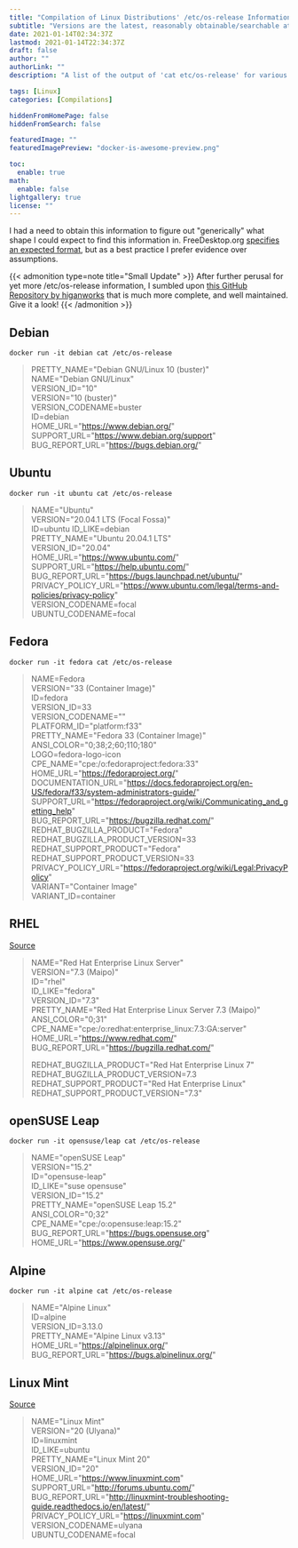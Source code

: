 ```yaml
---
title: "Compilation of Linux Distributions' /etc/os-release Information"
subtitle: "Versions are the latest, reasonably obtainable/searchable at time of writing"
date: 2021-01-14T02:34:37Z
lastmod: 2021-01-14T22:34:37Z
draft: false
author: ""
authorLink: ""
description: "A list of the output of 'cat etc/os-release' for various Linux Distributions"

tags: [Linux]
categories: [Compilations]

hiddenFromHomePage: false
hiddenFromSearch: false

featuredImage: ""
featuredImagePreview: "docker-is-awesome-preview.png"

toc:
  enable: true
math:
  enable: false
lightgallery: true
license: ""
---
```


I had a need to obtain this information to figure out "generically" what shape I could expect to find this information in.
FreeDesktop.org [specifies an expected format](https://www.freedesktop.org/software/systemd/man/os-release.html), but as a best practice I prefer evidence over assumptions.

<!--more-->

{{< admonition type=note title="Small Update" >}}
After further perusal for yet more /etc/os-release information, I sumbled upon [this GitHub Repository by higanworks](https://github.com/higanworks/os_catalog) that is much more complete,
and well maintained. Give it a look!
{{< /admonition >}}

## Debian
`docker run -it debian cat /etc/os-release`
>PRETTY_NAME="Debian GNU/Linux 10 (buster)"  
>NAME="Debian GNU/Linux"  
>VERSION_ID="10"  
>VERSION="10 (buster)"  
>VERSION_CODENAME=buster  
>ID=debian  
>HOME_URL="https://www.debian.org/"  
>SUPPORT_URL="https://www.debian.org/support"  
>BUG_REPORT_URL="https://bugs.debian.org/"  

## Ubuntu
`docker run -it ubuntu cat /etc/os-release`
>NAME="Ubuntu"  
>VERSION="20.04.1 LTS (Focal Fossa)"  
>ID=ubuntu
>ID_LIKE=debian  
>PRETTY_NAME="Ubuntu 20.04.1 LTS"  
>VERSION_ID="20.04"  
>HOME_URL="https://www.ubuntu.com/"  
>SUPPORT_URL="https://help.ubuntu.com/"  
>BUG_REPORT_URL="https://bugs.launchpad.net/ubuntu/"  
>PRIVACY_POLICY_URL="https://www.ubuntu.com/legal/terms-and-policies/privacy-policy"  
>VERSION_CODENAME=focal  
>UBUNTU_CODENAME=focal  

## Fedora  
`docker run -it fedora cat /etc/os-release`
>NAME=Fedora  
>VERSION="33 (Container Image)"  
>ID=fedora  
>VERSION_ID=33  
>VERSION_CODENAME=""  
>PLATFORM_ID="platform:f33"  
>PRETTY_NAME="Fedora 33 (Container Image)"  
>ANSI_COLOR="0;38;2;60;110;180"  
>LOGO=fedora-logo-icon  
>CPE_NAME="cpe:/o:fedoraproject:fedora:33"  
>HOME_URL="https://fedoraproject.org/"  
>DOCUMENTATION_URL="https://docs.fedoraproject.org/en-US/fedora/f33/system-administrators-guide/"  
>SUPPORT_URL="https://fedoraproject.org/wiki/Communicating_and_getting_help"  
>BUG_REPORT_URL="https://bugzilla.redhat.com/"  
>REDHAT_BUGZILLA_PRODUCT="Fedora"  
>REDHAT_BUGZILLA_PRODUCT_VERSION=33  
>REDHAT_SUPPORT_PRODUCT="Fedora"  
>REDHAT_SUPPORT_PRODUCT_VERSION=33  
>PRIVACY_POLICY_URL="https://fedoraproject.org/wiki/Legal:PrivacyPolicy"  
>VARIANT="Container Image"  
>VARIANT_ID=container  

## RHEL
[Source](https://linuxconfig.org/how-to-check-redhat-version)  
>NAME="Red Hat Enterprise Linux Server"  
>VERSION="7.3 (Maipo)"  
>ID="rhel"  
>ID_LIKE="fedora"  
>VERSION_ID="7.3"  
>PRETTY_NAME="Red Hat Enterprise Linux Server 7.3 (Maipo)"  
>ANSI_COLOR="0;31"  
>CPE_NAME="cpe:/o:redhat:enterprise_linux:7.3:GA:server"  
>HOME_URL="https://www.redhat.com/"  
>BUG_REPORT_URL="https://bugzilla.redhat.com/"  
>  
>REDHAT_BUGZILLA_PRODUCT="Red Hat Enterprise Linux 7"  
>REDHAT_BUGZILLA_PRODUCT_VERSION=7.3  
>REDHAT_SUPPORT_PRODUCT="Red Hat Enterprise Linux"  
>REDHAT_SUPPORT_PRODUCT_VERSION="7.3"  

## openSUSE Leap
`docker run -it opensuse/leap cat /etc/os-release`  
>NAME="openSUSE Leap"  
>VERSION="15.2"  
>ID="opensuse-leap"  
>ID_LIKE="suse opensuse"  
>VERSION_ID="15.2"  
>PRETTY_NAME="openSUSE Leap 15.2"  
>ANSI_COLOR="0;32"  
>CPE_NAME="cpe:/o:opensuse:leap:15.2"  
>BUG_REPORT_URL="https://bugs.opensuse.org"  
>HOME_URL="https://www.opensuse.org/"  

## Alpine  
`docker run -it alpine cat /etc/os-release`  
>NAME="Alpine Linux"  
>ID=alpine  
>VERSION_ID=3.13.0  
>PRETTY_NAME="Alpine Linux v3.13"  
>HOME_URL="https://alpinelinux.org/"  
>BUG_REPORT_URL="https://bugs.alpinelinux.org/"  

## Linux Mint
[Source](https://www.tecmint.com/upgrade-to-linux-mint-20/)  
>NAME="Linux Mint"  
>VERSION="20 (Ulyana)"  
>ID=linuxmint  
>ID_LIKE=ubuntu  
>PRETTY_NAME="Linux Mint 20"  
>VERSION_ID="20"  
>HOME_URL="https://www.linuxmint.com"  
>SUPPORT_URL="http://forums.ubuntu.com/"  
>BUG_REPORT_URL="http://linuxmint-troubleshooting-guide.readthedocs.io/en/latest/"  
>PRIVACY_POLICY_URL="https://linuxmint.com"  
>VERSION_CODENAME=ulyana  
>UBUNTU_CODENAME=focal  